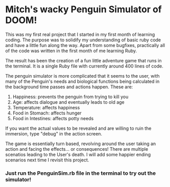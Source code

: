 # Mitch's wacky Penguin Simulator of DOOM!

This was my first real project that I started in my first month of learning coding. The purpose was to solidify my understanding of basic ruby code and have a little fun along the way. Apart from some bugfixes, practically all of the code was written in the first month of me learning Ruby.

The result has been the creation of a fun little adventure game that runs in the terminal. It is a single Ruby file with currently around 400 lines of code. 

The penguin simulator is more complicated that it seems to the user, with many of the Penguin's needs and biological functions being calculated in the background time passes and actions happen. These are:

1. Happiness: prevents the penguin from trying to kill you
2. Age: affects dialogue and eventually leads to old age
3. Temperature: affects happiness
4. Food in Stomach: affects hunger
5. Food in Intestines: affects potty needs


If you want the actual values to be revealed and are willing to ruin the immersion, type "debug" in the action screen.

The game is essentially turn based, revolving around the user taking an action and facing the effects... or consequences! There are multiple scenatios leading to the User's death. I will add some happier ending scenarios next time I revisit this project.

### Just run the PenguinSim.rb file in the terminal to try out the simulator!